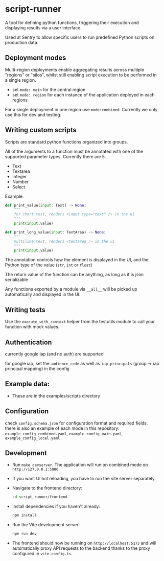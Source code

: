 # script-runner

A tool for defining python functions, triggering their execution and displaying results via a user interface.

Used at Sentry to allow specific users to run predefined Python scripts on production data.


## Deployment modes

Multi-region deployments enable aggregating results across multiple "regions" or "silos", whilst still enabling script execution to be performed in a single region.
- set `mode: main` for the central region
- set `mode: region` for each instance of the application deployed in each regions


For a single deployment in one region use `mode:combined`. Currently we only use this for dev and testing.


## Writing custom scripts
Scripts are standard python functions organized into groups.

All of the arguments to a function must be annotated with one of the supported parameter types. Currently there are 5.

- Text
- Textarea
- Integer
- Number
- Select

Example:
```python
def print_value(input: Text) -> None:
    """
    for short text, renders <input type="text" /> in the ui
    """
    print(input.value)

def print_long_value(input: TextArea) -> None:
    """
    multiline text, renders <textarea /> in the ui
    """
    print(input.value)
```

The annotation controls how the element is displayed in the UI, and the Python type of the value (`str`, `int` or `float`)

The return value of the function can be anything, as long as it is json serializable

Any functions exported by a module via `__all__` will be picked up automatically and displayed in the UI.


## Writing tests
Use the `execute_with_context` helper from the testutils module to call your function with mock values.


## Authentication
currently google iap (and no auth) are supported

for google iap, set the `audience_code` as well as `iap_principals` (group -> iap principal mapping) in the config


## Example data:
- These are in the examples/scripts directory

## Configuration
check `config.schema.json` for configuration format and required fields.
there is also an example of each mode in this repository: `example_config_combined.yaml`, `example_config_main.yaml`, `example_config_local.yaml`

## Development

- Run `make devserver`. The application will run on combined mode on `http://127.0.0.1:5000`

- If you want UI hot reloading, you have to run the vite server separately.
- Navigate to the frontend directory:
  ```bash
  cd script_runner/frontend
  ```
- Install dependencies if you haven't already:
  ```bash
  npm install
  ```
- Run the Vite development server:
  ```bash
  npm run dev
  ```
- The frontend should now be running on `http://localhost:5173` and will automatically proxy API requests to the backend thanks to the proxy configured in `vite.config.ts`.
